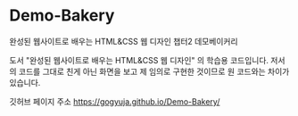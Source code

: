 # Demo-Bakery
완성된 웹사이트로 배우는 HTML&amp;CSS 웹 디자인 챕터2 데모베이커리

도서 "완성된 웹사이트로 배우는 HTML&amp;CSS 웹 디자인" 의 학습용 코드입니다.
저서의 코드를 그대로 친게 아닌 화면을 보고 제 임의로 구현한 것이므로 원 코드와는 차이가 있습니다.

깃허브 페이지 주소
https://gogyuja.github.io/Demo-Bakery/
